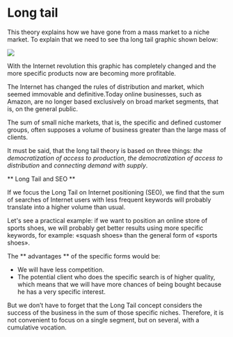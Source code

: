 # Long tail

This theory explains how we have gone from a mass market to a niche market. To explain that we need to see tha long tail graphic shown below: 

![](https://memeburn-ssl-sndytsvoxozgokstuvcm.netdna-ssl.com/wp-content/uploads/Long-Tail.jpg)

With the Internet revolution this graphic has completely changed and the more specific products now are becoming more profitable. 

The Internet has changed the rules of distribution and market, which seemed immovable and definitive.Today online businesses, such as Amazon, are no longer based exclusively on broad market segments, that is, on the general public.

The sum of small niche markets, that is, the specific and defined customer groups, often supposes a volume of business greater than the large mass of clients.

It must be said, that the long tail theory is based on three things: _the democratization of access to production_, _the democratization of access to distribution_ and _connecting demand with supply_.

** Long Tail and SEO **

If we focus the Long Tail on Internet positioning (SEO), we find that the sum of searches of Internet users with less frequent keywords will probably translate into a higher volume than usual. 

Let's see a practical example: if we want to position an online store of sports shoes, we will probably get better results using more specific keywords, for example: «squash shoes» than the general form of «sports shoes».

The ** advantages ** of the specific forms would be:

- We will have less competition.
- The potential client who does the specific search is of higher quality, which means that we will have more chances of being bought because he has a very specific interest.

But we don’t have to forget that the Long Tail concept considers the success of the business in the sum of those specific niches. Therefore, it is not convenient to focus on a single segment, but on several, with a cumulative vocation.
